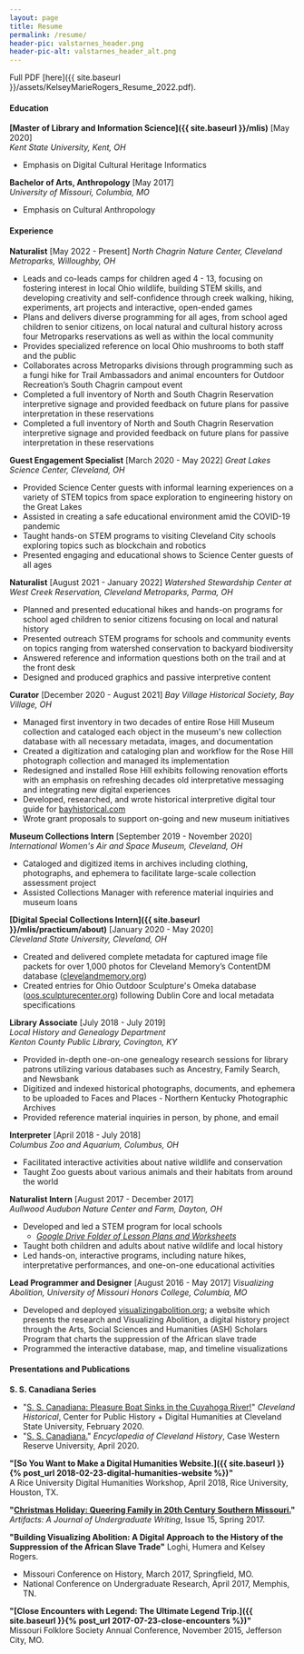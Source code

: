 ```yaml
---
layout: page
title: Resume
permalink: /resume/
header-pic: valstarnes_header.png
header-pic-alt: valstarnes_header_alt.png
---
```

Full PDF [here]({{ site.baseurl }}/assets/KelseyMarieRogers_Resume_2022.pdf).

#### Education
**[Master of Library and Information Science]({{ site.baseurl }}/mlis)** [May 2020]  
_Kent State University, Kent, OH_
- Emphasis on Digital Cultural Heritage Informatics

**Bachelor of Arts, Anthropology** [May 2017]  
_University of Missouri, Columbia, MO_
- Emphasis on Cultural Anthropology

#### Experience
**Naturalist** [May 2022 - Present]
_North Chagrin Nature Center, Cleveland Metroparks, Willoughby, OH_
- Leads and co-leads camps for children aged 4 - 13, focusing on fostering interest in local Ohio wildlife, building STEM skills, and developing creativity and self-confidence through creek walking, hiking, experiments, art projects and interactive, open-ended games
- Plans and delivers diverse programming for all ages, from school aged children to senior citizens, on local natural and cultural history across four Metroparks reservations as well as within the local community
- Provides specialized reference on local Ohio mushrooms to both staff and the public
- Collaborates across Metroparks divisions through programming such as a fungi hike for Trail Ambassadors and animal encounters for Outdoor Recreation’s South Chagrin campout event
- Completed a full inventory of North and South Chagrin Reservation interpretive signage and provided feedback on future plans for passive interpretation in these reservations
- Completed a full inventory of North and South Chagrin Reservation interpretive signage and provided feedback on future plans for passive interpretation in these reservations

**Guest Engagement Specialist** [March 2020 - May 2022]
_Great Lakes Science Center, Cleveland, OH_  
- Provided Science Center guests with informal learning experiences on a variety of STEM topics from space exploration to engineering history on the Great Lakes
- Assisted in creating a safe educational environment amid the COVID-19 pandemic
- Taught hands-on STEM programs to visiting Cleveland City schools exploring topics such as blockchain and robotics
- Presented engaging and educational shows to Science Center guests of all ages

**Naturalist** [August 2021 - January 2022]
_Watershed Stewardship Center at West Creek Reservation, Cleveland Metroparks, Parma, OH_
- Planned and presented educational hikes and hands-on programs for school aged children to senior citizens focusing on local and natural history
- Presented outreach STEM programs for schools and community events on topics ranging from watershed conservation to backyard biodiversity
- Answered reference and information questions both on the trail and at the front desk
- Designed and produced graphics and passive interpretive content

**Curator** [December 2020 - August 2021]
_Bay Village Historical Society, Bay Village, OH_
- Managed first inventory in two decades of entire Rose Hill Museum collection and cataloged each object in the museum's new collection database with all necessary metadata, images, and documentation
- Created a digitization and cataloging plan and workflow for the Rose Hill photograph collection and managed its implementation
- Redesigned and installed Rose Hill exhibits following renovation efforts with an emphasis on refreshing decades old interpretative messaging and integrating new digital experiences
- Developed, researched, and wrote historical interpretive digital tour guide for [bayhistorical.com](bayhistorical.com)
- Wrote grant proposals to support on-going and new museum initiatives

**Museum Collections Intern** [September 2019 - November 2020]  
_International Women's Air and Space Museum, Cleveland, OH_  
- Cataloged and digitized items in archives including clothing, photographs, and ephemera to facilitate large-scale collection assessment project
- Assisted Collections Manager with reference material inquiries and museum loans

**[Digital Special Collections Intern]({{ site.baseurl }}/mlis/practicum/about)** [January 2020 - May 2020]  
_Cleveland State University, Cleveland, OH_
- Created and delivered complete metadata for captured image file packets for over 1,000 photos for Cleveland Memory’s ContentDM database ([clevelandmemory.org](clevelandmemory.org))
- Created entries for Ohio Outdoor Sculpture's Omeka database ([oos.sculpturecenter.org](oos.sculpturecenter.org)) following Dublin Core and local metadata specifications

**Library Associate** [July 2018 - July 2019]  
_Local History and Genealogy Department  
Kenton County Public Library, Covington, KY_
- Provided in-depth one-on-one genealogy research sessions for library patrons utilizing various databases such as Ancestry, Family Search, and Newsbank
- Digitized and indexed historical photographs, documents, and ephemera to be uploaded to Faces and Places - Northern Kentucky Photographic Archives
- Provided reference material inquiries in person, by phone, and email

**Interpreter** [April 2018 - July 2018]  
_Columbus Zoo and Aquarium, Columbus, OH_  
- Facilitated interactive activities about native wildlife and conservation
- Taught Zoo guests about various animals and their habitats from around the world

**Naturalist Intern** [August 2017 - December 2017]  
_Aullwood Audubon Nature Center and Farm, Dayton, OH_  
- Developed and led a STEM program for local schools
  - _[Google Drive Folder of Lesson Plans and Worksheets](https://drive.google.com/drive/folders/0ByAKnFlSibVYQjNKMTlqdVBqLWM?usp=sharing)_
- Taught both children and adults about native wildlife and local history
- Led hands-on, interactive programs, including nature hikes, interpretative performances, and one-on-one educational activities

**Lead Programmer and Designer** [August 2016 - May 2017]
_Visualizing Abolition, University of Missouri Honors College, Columbia, MO_  
- Developed and deployed [visualizingabolition.org](http://visualizingabolition.org); a website which presents the research and Visualizing Abolition, a digital history project through the Arts, Social Sciences and Humanities (ASH) Scholars Program that charts the suppression of the African slave trade
- Programmed the interactive database, map, and timeline visualizations

#### Presentations and Publications
**S. S. Canadiana Series**  
- "[S. S. Canadiana: Pleasure Boat Sinks in the Cuyahoga River!](https://clevelandhistorical.org/items/show/905)" _Cleveland Historical_, Center for Public History + Digital Humanities at Cleveland State University, February 2020.
- "[S. S. Canadiana.](https://case.edu/ech/articles/c/s-s-canadiana)" _Encyclopedia of Cleveland History_, Case Western Reserve University, April 2020.

**"[So You Want to Make a Digital Humanities Website.]({{ site.baseurl }}{% post_url 2018-02-23-digital-humanities-website %})"**  
A Rice University Digital Humanities Workshop, April 2018, Rice University, Houston, TX.

**"[Christmas Holiday: Queering Family in 20th Century Southern Missouri.](https://artifactsjournal.missouri.edu/2017/05/christmas-holiday-queering-family-in-20th-century-southern-missouri)"**  
_Artifacts: A Journal of Undergraduate Writing_, Issue 15, Spring 2017.

**"Building Visualizing Abolition: A Digital Approach to the History of the Suppression of the African Slave Trade"** Loghi, Humera and Kelsey Rogers.
- Missouri Conference on History, March 2017, Springfield, MO.
- National Conference on Undergraduate Research, April 2017, Memphis, TN.

**"[Close Encounters with Legend: The Ultimate Legend Trip.]({{ site.baseurl }}{% post_url 2017-07-23-close-encounters %})"**  
Missouri Folklore Society Annual Conference, November 2015, Jefferson City, MO.
